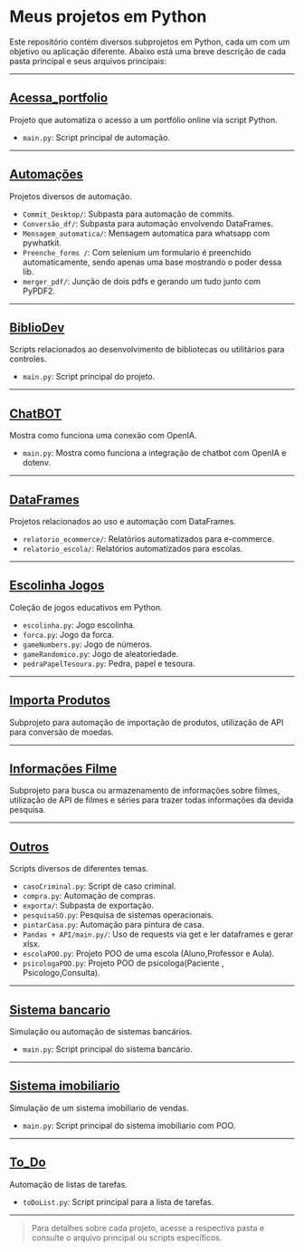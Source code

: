 # Meus projetos em Python

Este repositório contém diversos subprojetos em Python, cada um com um objetivo ou aplicação diferente. Abaixo está uma breve descrição de cada pasta principal e seus arquivos principais:

---

## [Acessa_portfolio](https://github.com/arthurresendes/Projetos-Python/tree/main/Acessa_portfolio)
Projeto que automatiza o acesso a um portfólio online via script Python.
- `main.py`: Script principal de automação.

---

## [Automações](https://github.com/arthurresendes/Projetos-Python/tree/main/Automa%C3%A7%C3%B5es)
Projetos diversos de automação.
- `Commit_Desktop/`: Subpasta para automação de commits.
- `Conversão_df/`: Subpasta para automação envolvendo DataFrames.
- `Mensagem_automatica/`: Mensagem automatica para whatsapp com pywhatkit.
- `Preenche_forms /`: Com selenium um formulario é preenchido automaticamente, sendo apenas uma base mostrando o poder dessa lib.
- `merger_pdf/`: Junção de dois pdfs e gerando um tudo junto com PyPDF2.

---

## [BiblioDev](https://github.com/arthurresendes/Projetos-Python/tree/main/BiblioDev)
Scripts relacionados ao desenvolvimento de bibliotecas ou utilitários para controles.
- `main.py`: Script principal do projeto.

---

## [ChatBOT](https://github.com/arthurresendes/Projetos-Python/tree/main/ChatBot)
Mostra como funciona uma conexão com OpenIA.
- `main.py`: Mostra como funciona a integração de chatbot com OpenIA e dotenv.

---

## [DataFrames](https://github.com/arthurresendes/Projetos-Python/tree/main/DataFrames)
Projetos relacionados ao uso e automação com DataFrames.
- `relatorio_ecommerce/`: Relatórios automatizados para e-commerce.
- `relatorio_escola/`: Relatórios automatizados para escolas.

---

## [Escolinha Jogos](https://github.com/arthurresendes/Projetos-Python/tree/main/Escolinha%20Jogos)
Coleção de jogos educativos em Python.
- `escolinha.py`: Jogo escolinha.
- `forca.py`: Jogo da forca.
- `gameNumbers.py`: Jogo de números.
- `gameRandomico.py`: Jogo de aleatoriedade.
- `pedraPapelTesoura.py`: Pedra, papel e tesoura.

---

## [Importa Produtos](https://github.com/arthurresendes/Projetos-Python/tree/main/Importa%20Produtos)
Subprojeto para automação de importação de produtos, utilização de API para conversão de moedas.

---

## [Informações Filme](https://github.com/arthurresendes/Projetos-Python/tree/main/Informa%C3%A7%C3%B5es%20Filme)
Subprojeto para busca ou armazenamento de informações sobre filmes, utilização de API de filmes e séries para trazer todas informações da devida pesquisa.

---

## [Outros](https://github.com/arthurresendes/Projetos-Python/tree/main/Outros)
Scripts diversos de diferentes temas.
- `casoCriminal.py`: Script de caso criminal.
- `compra.py`: Automação de compras.
- `exporta/`: Subpasta de exportação.
- `pesquisaSO.py`: Pesquisa de sistemas operacionais.
- `pintarCasa.py`: Automação para pintura de casa.
- `Pandas + API/main.py/`: Uso de requests via get e ler dataframes e gerar xlsx.
- `escolaPOO.py`: Projeto POO de uma escola (Aluno,Professor e Aula).
- `psicologaPOO.py`: Projeto POO de psicologa(Paciente , Psicologo,Consulta).

---

## [Sistema bancario](https://github.com/arthurresendes/Projetos-Python/tree/main/Sistema%20bancario)
Simulação ou automação de sistemas bancários.
- `main.py`: Script principal do sistema bancário.

---
## [Sistema imobiliario](https://github.com/arthurresendes/Projetos-Python/tree/main/Sistema_Imobiliario)
Simulação de um sistema imobiliario de vendas.
- `main.py`: Script principal do sistema imobiliario com POO.

---

## [To_Do](https://github.com/arthurresendes/Projetos-Python/tree/main/To_Do)
Automação de listas de tarefas.
- `toDoList.py`: Script principal para a lista de tarefas.

---

> Para detalhes sobre cada projeto, acesse a respectiva pasta e consulte o arquivo principal ou scripts específicos.
